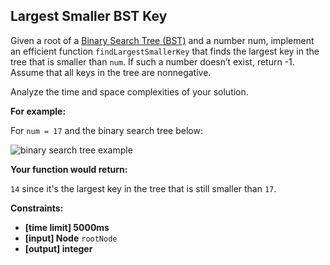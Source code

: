 ## Largest Smaller BST Key

Given a root of a [Binary Search Tree (BST)](https://en.wikipedia.org/wiki/Binary_search_tree) and a number num, implement an efficient function `findLargestSmallerKey` that finds the largest key in the tree that is smaller than `num`. If such a number doesn’t exist, return -1. Assume that all keys in the tree are nonnegative.

Analyze the time and space complexities of your solution.

**For example:**

For `num = 17` and the binary search tree below:

![binary search tree example](https://www.pramp.com/img/content/img_02.png)

**Your function would return:**

`14` since it's the largest key in the tree that is still smaller than `17`.

**Constraints:**

- **[time limit] 5000ms**
- **[input] Node** `rootNode`
- **[output] integer**
